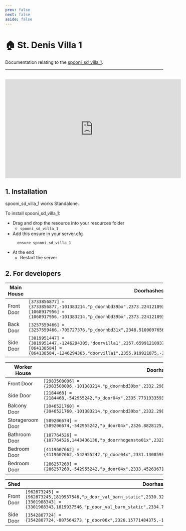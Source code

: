 ```yaml
---
prev: false
next: false
aside: false
---
```


# 🏠 St. Denis Villa 1
Documentation relating to the [spooni_sd_villa_1](https://spooni-mapping.tebex.io/package/5692534).

___
<br>
<iframe width="560" height="315" src="https://www.youtube.com/embed/RDFy8cZLsx4?si=7g-PowWdJNBA7KlM" frameborder="0" allow="accelerometer; autoplay; clipboard-write; encrypted-media; gyroscope; picture-in-picture; web-share" allowfullscreen></iframe>

## 1. Installation
spooni_sd_villa_1 works Standalone.  

To install spooni_sd_villa_1:
- Drag and drop the resource into your resources folder
  - `spooni_sd_villa_1`
- Add this ensure in your server.cfg
  ```
    ensure spooni_sd_villa_1
  ```
- At the end
  - Restart the server

## 2. For developers
| Main House                | Doorhashes
|---------------------------|----------------------------------------------------------------------------------|
| Front Door                | `[3733856877] = {3733856877,-101383214,"p_doornbd39bx",2373.2241210938,-1163.7399902344,46.404926300049}`<br>`[1068917956] = {1068917956,-101383214,"p_doornbd39bx",2373.2241210938,-1165.9399414063,46.404926300049}`
| Back Door                 | `[3257559466] = {3257559466,-705727376,"p_doornbd31x",2348.510009765625,-1163.9000244140625,45.52999877929687}`
| Side Door                 | `[3019951447] = {3019951447,-1246294305,"doorvilla1",2357.659912109375,-1155.5899658203125,46.26720428466797}`<br>`[864138584] = {864138584,-1246294305,"doorvilla1",2355.919921875,-1155.5899658203125,46.26720428466797}`

| Worker House              | Doorhashes
|---------------------------|----------------------------------------------------------------------------------|
| Front Door                | `[2983508096] = {2983508096,-101383214,"p_doornbd39bx",2332.298095703125,-1147.75,45.06999969482422}`
| Side Door                 | `[2184468] = {2184468,-542955242,"p_door04x",2335.773193359375,-1152.5400390625,45.04499816894531}`
| Balcony Door              | `[3946521760] = {3946521760,-101383214,"p_doornbd39bx",2332.298095703125,-1147.75,49.37317276000976}`
| Storageroom Door          | `[589206674] = {589206674,-542955242,"p_door04x",2326.8828125,-1149.802001953125,44.99895477294922}`
| Bathroom Door             | `[107764526] = {107764526,1443436130,"p_doorrhogensto01x",2323.16015625,-1149.7001953125,49.37726974487305}`
| Bedroom Door              | `[4119607662] = {4119607662,-542955242,"p_door04x",2331.130859375,-1149.73388671875,49.38924407958984}`
| Bedroom Door              | `[286257269] = {286257269,-542955242,"p_door04x",2333.45263671875,-1148.1453857421875,49.38924407958984}`

| Shed                      | Doorhashes
|---------------------------|----------------------------------------------------------------------------------|
| Front Door                | `[962873245] = {962873245,1819937546,"p_door_val_barn_static",2330.320556640625,-1136.9263916015625,44.69203186035156}`<br>`[3301988343] = {3301988343,1819937546,"p_door_val_barn_static",2334.77001953125,-1136.8699951171875,44.6920280456543}`
| Side Door                 | `[3542807724] = {3542807724,-807564273,"p_door06x",2326.15771484375,-1136.9063720703125,44.84163665771484}`
